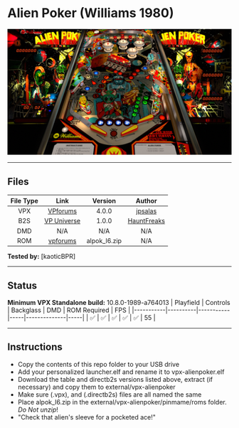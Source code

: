 # Alien Poker (Williams 1980)

![Table Preview](../../images/vpx-alienpoker.png)

---

## Files
| File Type | Link | Version | Author |
|:---------:|:----:|:-------:|:------:|
| VPX | [VPforums](https://www.vpforums.org/index.php?s=920da0de1e29988e389b98e25e90cfbe&app=downloads&showfile=13175) | 4.0.0 | [jpsalas](https://www.vpforums.org/index.php?showuser=277) |
| B2S | [VP Universe](https://vpuniverse.com/files/file/13228-alien-poker-williams-1980-b2s/) | 1.0.0 | [HauntFreaks](https://vpuniverse.com/profile/5216-hauntfreaks/) |
| DMD | N/A | N/A | N/A |
| ROM | [vpforums](https://www.vpforums.org/index.php?app=downloads&showfile=790) | alpok_l6.zip | N/A |

**Tested by:** [kaoticBPR]

---

## Status 
**Minimum VPX Standalone build:** 10.8.0-1989-a764013
| Playfield | Controls | Backglass | DMD | ROM Required | FPS | 
|-----------|----------|-----------|-----|--------------|-----|
| :white_check_mark: | :white_check_mark: | :white_check_mark: | :white_check_mark: | :white_check_mark: | 55 |

---

## Instructions
- Copy the contents of this repo folder to your USB drive
- Add your personalized launcher.elf and rename it to vpx-alienpoker.elf
- Download the table and directb2s versions listed above, extract (if necessary) and copy them to external/vpx-alienpoker
- Make sure (.vpx), and (.directb2s) files are all named the same
- Place alpok_l6.zip in the external/vpx-alienpoker/pinmame/roms folder. *Do Not unzip*!
- "Check that alien's sleeve for a pocketed ace!"

